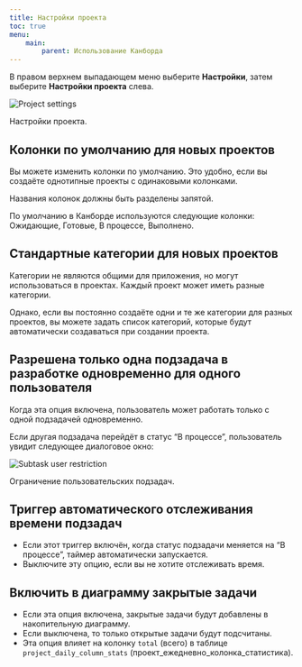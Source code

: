 ```yaml
---
title: Настройки проекта
toc: true
menu:
    main:
        parent: Использование Канборда
---
```


В правом верхнем выпадающем меню выберите **Настройки**, затем выберите **Настройки проекта** слева.

![Project settings](/images/v1/project-settings.png)

Настройки проекта.

Колонки по умолчанию для новых проектов
---------------------------------------

Вы можете изменить колонки по умолчанию. Это удобно, если вы создаёте однотипные проекты с одинаковыми колонками.

Названия колонок должны быть разделены запятой.

По умолчанию в Канборде используются следующие колонки: Ожидающие, Готовые, В процессе, Выполнено.

Стандартные категории для новых проектов
----------------------------------------

Категории не являются общими для приложения, но могут использоваться в проектах. Каждый проект может иметь разные категории.

Однако, если вы постоянно создаёте одни и те же категории для разных проектов, вы можете задать список категорий, которые будут автоматически создаваться при создании проекта.

Разрешена только одна подзадача в разработке одновременно для одного пользователя
---------------------------------------------------------------------------------

Когда эта опция включена, пользователь может работать только с одной подзадачей одновременно.

Если другая подзадача перейдёт в статус “В процессе”, пользователь увидит следующее диалоговое окно:

![Subtask user restriction](/images/v1/subtask-user-restriction.png)

Ограничение пользовательских подзадач.

Триггер автоматического отслеживания времени подзадач
-----------------------------------------------------

-   Если этот триггер включён, когда статус подзадачи меняется на “В процессе”, таймер автоматически запускается.
-   Выключите эту опцию, если вы не хотите отслеживать время.

Включить в диаграмму закрытые задачи
------------------------------------

-   Если эта опция включена, закрытые задачи будут добавлены в накопительную диаграмму.
-   Если выключена, то только открытые задачи будут подсчитаны.
-   Эта опция влияет на колонку `total` (всего) в таблице `project_daily_column_stats` (проект_ежедневно_колонка_статистика).
